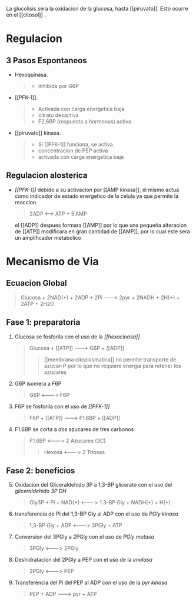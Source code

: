 La glucolisis sera la oxidacion de la glucosa, hasta [[piruvato]]. Esto ocurre en el [[citosol]] .

# Regulacion

## 3 Pasos Espontaneos

- Hexoquinasa.
    > -   inhibida por G6P
- [[PFK-1]].
    > -   Activada con carga energetica baja
    > -   citrato desactiva
    > -   F2,6BP (respuesta a hormonas) activa
- [[piruvato]] kinasa.
    > -   Si [[PFK-1]] funciona, se activa.
    > -   concentracion de PEP activa
    > -   activada con carga energetica baja

## Regulacion alosterica

- _[[PFK-1]]_ debido a su activacion por [[AMP kinasa]], el mismo actua como indicador de estado energetico de la celula ya que permite la reaccion

    > 2ADP <--> ATP + 5'AMP

    el [[ADP]] despues formara [[AMP]] por lo que una pequeña alteracion de [[ATP]] modificara en gran cantidad de [[AMP]], por lo cual este sera un amplificador metabolico

# Mecanismo de Via

## Ecuacion Global

> Glucosa + 2NAD(+) + 2ADP + 2Pi ---> 2pyr + 2NADH + 2H(+) + 2ATP + 2H2O

## Fase 1: preparatoria

1. Glucosa se fosforila con el uso de la _[[hexocinasa]]_
    > Glucosa + [[ATP]] ---> G6P + [[ADP]]
    >
    > > [[membrana citoplasmatica]] no permite transporte de azucar-P por lo que no requiere energia para retener los azucares
2. G6P isomera a F6P
    > G6P <---> F6P
3. F6P se fosforila con el uso de _[[PFK-1]]_
    > F6P + [[ATP]] ---> F1.6BP + [[ADP]]
4. F1.6BP se corta a _dos_ azucares de tres carbonos
    > F1.6BP <---> 2 Azucares (3C)
    >
    > > Hexosa <---> 2 Triosas

## Fase 2: beneficios

5. Oxidacion del Gliceraldehido 3P a 1,3-BP glicerato con el uso del _gliceraldehido 3P DH_
    > Gly3P + Pi + NAD(+) <---> 1.3-BP Gly + NADH(+) + H(+)
6. transferencia de Pi del 1,3-BP Gly al ADP con el uso de _PGly kinasa_
    > 1,3-BP Gly + ADP <---> 3PGly + ATP
7. Conversion del 3PGly a 2PGly con el uso de _PGly mutasa_
    > 3PGly <---> 2PGly
8. Deshidratacion del 2PGly a PEP con el uso de la _enolasa_
    > 2PGly <---> PEP
9. Transferencia del Pi del PEP al ADP con el uso de la _pyr kinasa_
    > PEP + ADP ---> pyr + ATP
